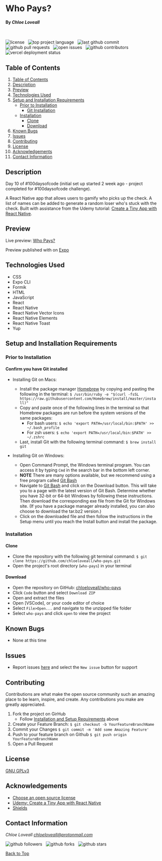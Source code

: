 # Who Pays?

#### By _**Chloe Loveall**_
<br>

![license](https://img.shields.io/github/license/chloeloveall/who-pays?color=blue&style=flat) &nbsp; ![top project language](https://img.shields.io/github/languages/top/chloeloveall/who-pays?style=flat) &nbsp; ![last github commit](https://img.shields.io/github/last-commit/chloeloveall/who-pays?style=flat) &nbsp; ![github pull requests](https://img.shields.io/github/issues-pr/chloeloveall/who-pays?style=flat) &nbsp; ![open issues](https://img.shields.io/github/issues-raw/chloeloveall/who-pays?style=flat) &nbsp; ![github contributors](https://img.shields.io/github/contributors/chloeloveall/who-pays?color=brightgreen&style=flat) &nbsp; ![vercel deployment status](https://img.shields.io/github/deployments/chloeloveall/who-pays/production?label=vercel&logo=vercel)

## Table of Contents

1. [Table of Contents](#table-of-contents)
2. [Description](#description)
3. [Preview](#preview)
4. [Technologies Used](#technologies-used)
5. [Setup and Installation Requirements](#setup-and-installation-requirements)
    * [Prior to Installation](#prior-to-installation)
      * [Git Installation](#confirm-you-have-git-installed)
    * [Installation](#installation)
      * [Clone](#clone)
      * [Download](#download)
6. [Known Bugs](#known-bugs)
7. [Issues](#issues)
8. [Contributing](#contributing)
9. [License](#license)
10. [Acknowledgements](#acknowledgements)
11. [Contact Information](#contact-information)

## Description

Day 10 of #100daysofcode (initial set up started 2 week ago - project completed for #100daysofcode challenge). 

A React Native app that allows users to gamify who picks up the check. A list of names can be added to generate a random loser who's stuck with the check. Built with assistance from the Udemy tutorial: [Create a Tiny App with React Native](https://www.udemy.com/course/create-a-tiny-app-with-react-native/).

## Preview

Live preview: [Who Pays?]()

Preview published with on [Expo](hhttps://docs.expo.io/workflow/publishing/)

## Technologies Used

* CSS
* Expo CLI
* Formik
* HTML
* JavaScript
* React
* React Native
* React Native Vector Icons
* React Native Elements
* React Native Toast
* Yup

## Setup and Installation Requirements

### Prior to Installation

#### Confirm you have Git installed

  * Installing Git on Macs:
    * Install the package manager [Homebrew](https://brew.sh/) by copying and pasting the following in the terminal: ```$ /usr/bin/ruby -e "$(curl -fsSL https://raw.githubusercontent.com/Homebrew/install/master/install)"```
    * Copy and paste once of the following lines in the terminal so that Homebrew packages are run before the system versions of the same packages:
      * For bash users: ```$ echo 'export PATH=/usr/local/bin:$PATH' >> ~/.bash_profile```
      * For zsh users: ```$ echo 'export PATH=/usr/local/bin:$PATH' >> ~/.zshrc```
    * Last, install Git with the following terminal command: ```$ brew install git```

  * Installing Git on Windows:
    * Open Command Prompt, the Windows terminal program. You can access it by typing ```Cmd``` in the search bar in the bottom left corner.
    * **NOTE** There are many options available, but we recommend using a free program called [Git Bash](https://gitforwindows.org/)
    * Navigate to [Git Bash](https://gitforwindows.org/) and click on the Download button. This will take you to a page with the latest version of Git Bash. Determine whether you have 32-bit or 64-bit Windows by following these instructions. Then download the corresponding exe file from the Git for Windows site. (If you have a package manager already installed, you can also choose to download the tar.bz2 version.)
    * Click on the downloaded file and then follow the instructions in the Setup menu until you reach the Install button and install the package.

### Installation

#### Clone

* Clone the repository with the following git terminal command: ```$ git clone https://github.com/chloeloveall/who-pays.git```
* Open the project's root directory (```who-pays```) in your terminal

#### Download

* Open the repository on GitHub: [chloeloveall/who-pays](https://github.com/chloeloveall/who-pays)
* Click ```Code``` button and select ```Download ZIP```
* Open and extract the files
* Open [VSCode], or your code editor of choice
* Select ```File>Open...``` and navigate to the unzipped file folder 
* Select ```who-pays``` and click ```open``` to view the project

## Known Bugs

* None at this time

## Issues

* Report issues [here](https://github.com/chloeloveall/who-pays/issues) and select the ```New issue``` button for support

## Contributing

Contributions are what make the open source community such an amazing place to be learn, inspire, and create. Any contributions you make are greatly appreciated.

1. Fork the project on GirHub
    * Follow [Installation and Setup Requirements](#setup-and-installation-requirements) above
2. Create your Feature Branch: ```$ git checkout -b YourFeatureBranchName```
3. Commit your Changes ```$ git commit -m 'Add some Amazing Feature'```
4. Push to your feature branch on Github ```$ git push origin YourFeatureBranchName```
5. Open a Pull Request

## License

[GNU GPLv3](LICENSE.txt)

## Acknowledgements

* [Choose an open source license](https://choosealicense.com/)
* [Udemy: Create a Tiny App with React Native](https://www.udemy.com/course/create-a-tiny-app-with-react-native/)
* [Shields](https://shields.io/)

## Contact Information

_Chloe Loveall <chloeloveall@protonmail.com>_

![github followers](https://img.shields.io/github/followers/chloeloveall?style=social) &nbsp; ![github forks](https://img.shields.io/github/forks/chloeloveall/who-pays?label=Forks&style=social) &nbsp; ![github stars](https://img.shields.io/github/stars/chloeloveall/who-pays?style=social)

[Back to Top](#table-of-contents)